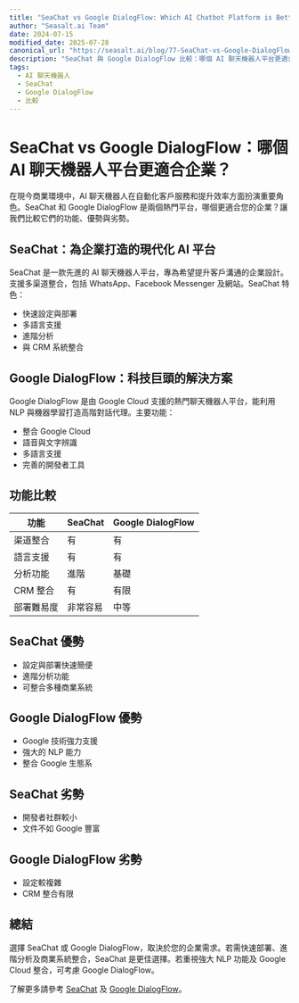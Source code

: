 ```yaml
---
title: "SeaChat vs Google DialogFlow: Which AI Chatbot Platform is Better?"
author: "Seasalt.ai Team"
date: 2024-07-15
modified_date: 2025-07-28
canonical_url: "https://seasalt.ai/blog/77-SeaChat-vs-Google-DialogFlow"
description: "SeaChat 與 Google DialogFlow 比較：哪個 AI 聊天機器人平台更適合企業？"
tags:
  - AI 聊天機器人
  - SeaChat
  - Google DialogFlow
  - 比較
---
```


# SeaChat vs Google DialogFlow：哪個 AI 聊天機器人平台更適合企業？

在現今商業環境中，AI 聊天機器人在自動化客戶服務和提升效率方面扮演重要角色。SeaChat 和 Google DialogFlow 是兩個熱門平台，哪個更適合您的企業？讓我們比較它們的功能、優勢與劣勢。

## SeaChat：為企業打造的現代化 AI 平台

SeaChat 是一款先進的 AI 聊天機器人平台，專為希望提升客戶溝通的企業設計。支援多渠道整合，包括 WhatsApp、Facebook Messenger 及網站。SeaChat 特色：

- 快速設定與部署
- 多語言支援
- 進階分析
- 與 CRM 系統整合

## Google DialogFlow：科技巨頭的解決方案

Google DialogFlow 是由 Google Cloud 支援的熱門聊天機器人平台，能利用 NLP 與機器學習打造高階對話代理。主要功能：

- 整合 Google Cloud
- 語音與文字辨識
- 多語言支援
- 完善的開發者工具

## 功能比較

| 功能                | SeaChat         | Google DialogFlow |
|---------------------|-----------------|-------------------|
| 渠道整合            | 有              | 有                |
| 語言支援            | 有              | 有                |
| 分析功能            | 進階            | 基礎              |
| CRM 整合            | 有              | 有限              |
| 部署難易度          | 非常容易        | 中等              |

## SeaChat 優勢

- 設定與部署快速簡便
- 進階分析功能
- 可整合多種商業系統

## Google DialogFlow 優勢

- Google 技術強力支援
- 強大的 NLP 能力
- 整合 Google 生態系

## SeaChat 劣勢

- 開發者社群較小
- 文件不如 Google 豐富

## Google DialogFlow 劣勢

- 設定較複雜
- CRM 整合有限

## 總結

選擇 SeaChat 或 Google DialogFlow，取決於您的企業需求。若需快速部署、進階分析及商業系統整合，SeaChat 是更佳選擇。若重視強大 NLP 功能及 Google Cloud 整合，可考慮 Google DialogFlow。

了解更多請參考 [SeaChat](https://seasalt.ai/seachat) 及 [Google DialogFlow](https://cloud.google.com/dialogflow)。
